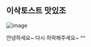 ## 이삭토스트 맛있조
![image](https://github.com/user-attachments/assets/a861becc-c3ea-4e31-baea-df10f93b2baa)

안녕하세요~ 다시 허락해주세요~ ^^